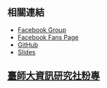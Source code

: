 ---
---

## 相關連結

- [Facebook Group](https://www.facebook.com/groups/ntnucic)
- [Facebook Fans Page](https://www.facebook.com/NTNUCIC)
- [GitHub](https://github.com/ntnucic/)
- [Slides](http://ntnucic.github.io/104/)

<h2 id="fb_title">
  <a href="https://www.facebook.com/ntnucic/">臺師大資訊研究社粉專</a>
</h2>

<ul id="fb_posts">
</ul>

<script>
  fetch('https://graph.facebook.com/NTNUCIC/feed?access_token=1764433087110919|P5Iz7NORruUb8OA2M1m5Wn7_waw').then(function(response) {
    return response.json();
  }).then( (posts) => {
    var content = "";
    posts.data.forEach( (post) => {
      if (post.message) {
        var msg = post.message
          .replace(/&/g, "&amp;")
          .replace(/</g, "&lt;")
          .replace(/>/g, "&gt;")
          .replace(/"/g, "&quot;")
          .replace(/'/g, "&#039;");
        var post_id = post.id.split("_")[1];
        content += `
          <li>
            <a href="http://facebook.com/NTNUCIC/posts/${post_id}">
              <p>
                <img src="/images/loud.svg" alt="" width="40" height="40">
                ${msg}
              </p>
            </a>
          </li>`;
      }
    });
    return content;
  })
  .catch(function(err) {
    return "<p>請點選標題連結以觀看社團貼文！</p>";
  }).then(function (content) {
    document.getElementById('fb_posts').innerHTML += content;
  });
</script>
